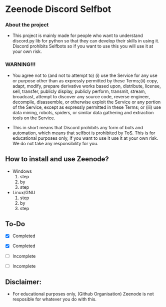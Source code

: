 # Zeenode Discord Selfbot

### About the project

- This project is mainly made for people who want to understand discord.py lib for python so that they can develop their skills in using it. Discord prohibits Selfbots so if you want to use this you will use it at your own risk.

### WARNING!!!

- You agree not to (and not to attempt to) (i) use the Service for any use or purpose other than as expressly permitted by these Terms;(ii) copy, adapt, modify, prepare derivative works based upon, distribute, license, sell, transfer, publicly display, publicly perform, transmit, stream, broadcast, attempt to discover any source code, reverse engineer, decompile, disassemble, or otherwise exploit the Service or any portion of the Service, except as expressly permitted in these Terms; or (iii) use data mining, robots, spiders, or similar data gathering and extraction tools on the Service.

- This in short means that Discord prohibits any form of bots and automation, which means that selfbot is prohibited by ToS. This is for educational purposes only, if you want to use it use it at your own risk. We do not take any responsibility for you.



## How to install and use Zeenode?
- Windows
    1. step
    2. by
    3. step
- Linux/GNU
    1. step
    2. by
    3. step

## To-Do
- [x] Completed
- [x] Completed
- [ ] Incomplete
- [ ] Incomplete


## Disclaimer:

- For educational purposes only, (Github Organisation) Zeenode is not resposible for whatever you do with this.


